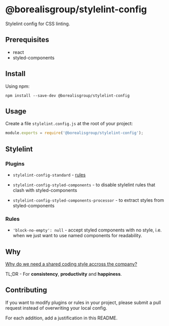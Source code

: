 # @borealisgroup/stylelint-config

Stylelint config for CSS linting.

## Prerequisites

- react
- styled-components

## Install

Using npm:

```
npm install --save-dev @borealisgroup/stylelint-config
```

## Usage

Create a file `stylelint.config.js` at the root of your project:

```js
module.exports = require('@borealisgroup/stylelint-config');
```

## Stylelint

### Plugins

- `stylelint-config-standard` - [rules](https://github.com/stylelint/stylelint-config-standard)
- `stylelint-config-styled-components` - to disable stylelint rules that clash with styled-components

- `stylelint-config-styled-components-processor` - to extract styles from styled-components

### Rules

- `'block-no-empty': null` - accept styled components with no style, i.e. when we just want to use named components for readability.

## Why

[Why do we need a shared coding style accross the company?](https://medium.com/@natterstefan/how-to-create-your-own-shared-eslint-prettier-and-stylelint-configuration-3930dd764de3)

TL;DR - For **consistency**, **productivity** and **happiness**.

## Contributing

If you want to modify plugins or rules in your project, please submit a pull request instead of overwriting your local config.

For each addition, add a justification in this README.
